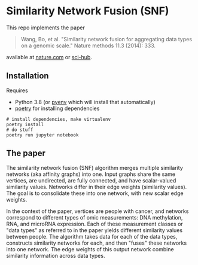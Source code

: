 # Similarity Network Fusion (SNF)

This repo implements the paper

>Wang, Bo, et al. "Similarity network fusion for aggregating data types on a genomic scale." Nature methods 11.3 (2014): 333.

available at [nature.com](https://www.nature.com/articles/nmeth.2810) or [sci-hub](http://sci-hub.se/10.1038/nmeth.2810).

## Installation

Requires
* Python 3.8 (or [pyenv](https://github.com/pyenv/pyenv) which will install that automatically)
* [poetry](https://github.com/python-poetry/poetry) for installing dependencies

```
# install dependencies, make virtualenv
poetry install
# do stuff
poetry run jupyter notebook
```

## The paper

The similarity network fusion (SNF) algorithm merges multiple similarity networks (aka affinity graphs) into one. Input graphs share the same vertices, are undirected, are fully connected, and have scalar-valued similarity values. Networks differ in their edge weights (similarity values). The goal is to consolidate these into one network, with new scalar edge weights.

In the context of the paper, vertices are people with cancer, and networks correspond to different types of omic measurements: DNA methylation, RNA, and microRNA expression. Each of these measurement classes or "data types" as referred to in the paper yields different similarity values between people. The algorithm takes data for each of the data types, constructs similarity networks for each, and then "fuses" these networks into one network. The edge weights of this output network combine similarity information across data types.
